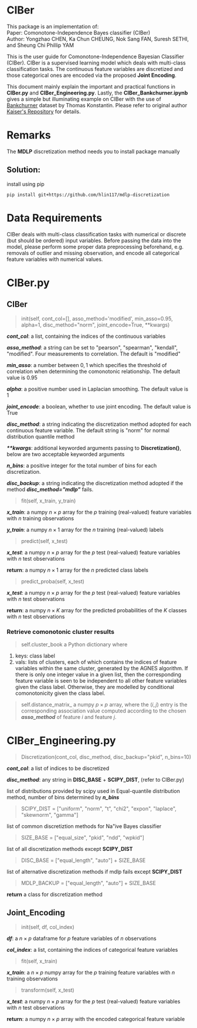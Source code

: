 # CIBer
This package is an implementation of:<br />
Paper: Comonotone-Independence Bayes classifier (CIBer)  <br />
Author: Yongzhao CHEN, Ka Chun CHEUNG, Nok Sang FAN, Suresh SETHI, and Sheung Chi Phillip YAM

This is the user guide for Comonotone-Independence Bayesian Classifier (CIBer). CIBer is a supervised learning model which deals with multi-class classification tasks. The continuous feature variables are discretized and those categorical ones are encoded via the proposed **Joint Encoding**. 

This document mainly explain the important and practical functions in **CIBer.py** and **CIBer_Engineering.py**. Lastly, the **CIBer_Bankchurner.ipynb** gives a simple but illuminating example on CIBer with the use of [Bankchurner](https://www.kaggle.com/code/thomaskonstantin/bank-churn-data-exploration-and-churn-prediction/data) dataset by Thomas Konstantin. Please refer to original author [Kaiser's Repository](https://github.com/kaiser1999/CIBer) for details.

# Remarks
The **MDLP** discretization method needs you to install package manually
## Solution:
install using pip
```
pip install git+https://github.com/hlin117/mdlp-discretization
```

# Data Requirements

CIBer deals with multi-class classification tasks with numerical or discrete (but should be ordered) input variables. Before passing the data into the model, please perform some proper data preprocessing beforehand, e.g. removals of outlier and missing observation, and encode all categorical feature variables with numerical values.

# CIBer.py

## CIBer

> init(self, cont_col=[], asso_method='modified', min_asso=0.95, alpha=1, disc_method="norm", joint_encode=True, **kwargs)

**_cont_col_**: a list, containing the indices of the continuous variables

**_asso_method_**: a string can be set to "pearson", "spearman", "kendall", "modified". Four measurements to correlation. The default is "modified"

**_min_asso_**: a number between $0,1$ which specifies the threshold of correlation when determining the comonotonic relationship. The default value is 0.95

**_alpha_**: a positive number used in Laplacian smoothing. The default value is 1

**_joint_encode_**: a boolean, whether to use joint encoding. The default value is True

**_disc_method_**: a string indicating the discretization method adopted for each continuous feature variable. The default string is "norm" for normal distribution quantile method

**_**kwargs_**: additional keyworded arguments passing to **Discretization()**, below are two acceptable keyworded arguments

**_n_bins_**: a positive integer for the total number of bins for each discretization.

**_disc_backup_**: a string indicating the discretization method adopted if the method **_disc_method="mdlp"_** fails.

> fit(self, x_train, y_train)

**_x_train_**: a numpy $n \times p$ array for the $p$ training (real-valued) feature variables with $n$ training observations

**_y_train_**: a numpy $n \times 1$ array for the $n$ training (real-valued) labels

> predict(self, x_test)

**_x_test_**: a numpy $n \times p$ array for the $p$ test (real-valued) feature variables with $n$ test observations

**return**: a numpy $n \times 1$ array for the $n$ predicted class labels

> predict_proba(self, x_test)

**_x_test_**: a numpy $n \times p$ array for the $p$ test (real-valued) feature variables with $n$ test observations

**return**: a numpy $n \times K$ array for the predicted probabilities of the $K$ classes with $n$ test observations

### Retrieve comonotonic cluster results
> self.cluster_book
a Python dictionary where
1. keys: class label
2. vals: lists of clusters, each of which contains the indices of feature variables within the same cluster, generated by the AGNES algorithm. If there is only one integer value in a given list, then the corresponding feature variable is seen to be independent to all other feature variables given the class label. Otherwise, they are modelled by conditional comonotonicity given the class label.

> self.distance_matrix_
a numpy $p \times p$ array, where the $(i,j)$ entry is the corresponding association value computed according to the chosen **_asso_method_** of feature $i$ and feature $j$.

# CIBer_Engineering.py

> Discretization(cont_col, disc_method, disc_backup="pkid", n_bins=10)

**_cont_col_**: a list of indices to be discretized

**_disc_method_**: any string in **DISC_BASE** + **SCIPY_DIST**, (refer to CIBer.py)

list of distributions provided by scipy used in Equal-quantile distribution method, number of bins determined by **_n_bins_**
> SCIPY_DIST = ["uniform", "norm", "t", "chi2", "expon", "laplace", "skewnorm", "gamma"]

list of common discretiztion methods for Na\"ive Bayes classifier
> SIZE_BASE = ["equal_size", "pkid", "ndd", "wpkid"]

list of all discretization methods except **SCIPY_DIST**
> DISC_BASE = ["equal_length", "auto"] + SIZE_BASE

list of alternative discretization methods if mdlp fails except **SCIPY_DIST**
> MDLP_BACKUP = ["equal_length", "auto"] + SIZE_BASE

**return** a class for discretization method

## Joint_Encoding

> init(self, df, col_index)

**_df_**: a $n \times p$ dataframe for $p$ feature variables of $n$ observations

**_col_index_**: a list, containing the indices of categorical feature variables

> fit(self, x_train)

**_x_train_**: a $n \times p$ numpy array for the $p$ training feature variables with $n$ training observations

> transform(self, x_test)

**_x_test_**: a numpy $n \times p$ array for the $p$ test (real-valued) feature variables with $n$ test observations

**return**: a numpy $n \times p$ array with the encoded categorical feature variable
